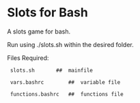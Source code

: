 # Slots for Bash

A slots game for bash.

Run using ./slots.sh within the desired folder.

Files Required:

	 slots.sh		##	mainfile

	 vars.bashrc		##	variable file

	 functions.bashrc	##	functions file

